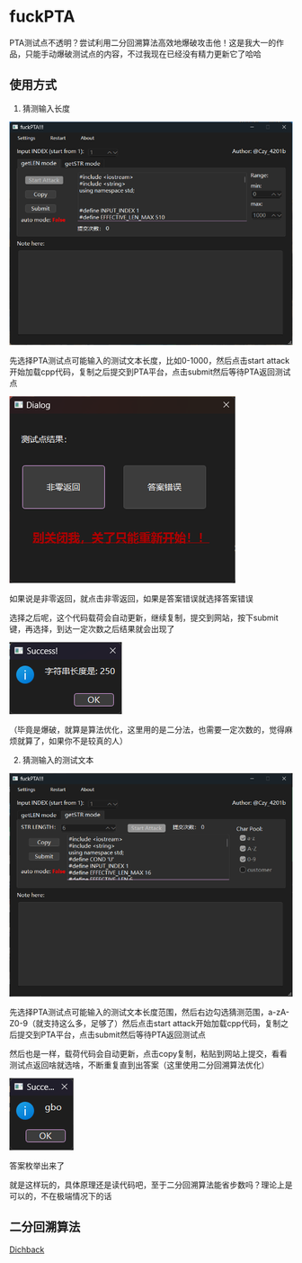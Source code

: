 # fuckPTA
PTA测试点不透明？尝试利用二分回溯算法高效地爆破攻击他！这是我大一的作品，只能手动爆破测试点的内容，不过我现在已经没有精力更新它了哈哈
## 使用方式
1. 猜测输入长度

![readme/image1.png](readme/image1.png)

先选择PTA测试点可能输入的测试文本长度，比如0-1000，然后点击start attack开始加载cpp代码，复制之后提交到PTA平台，点击submit然后等待PTA返回测试点

![readme/image3.png](readme/image3.png)

如果说是非零返回，就点击非零返回，如果是答案错误就选择答案错误

选择之后呢，这个代码载荷会自动更新，继续复制，提交到网站，按下submit键，再选择，到达一定次数之后结果就会出现了

![readme/img.png](readme/img.png)

（毕竟是爆破，就算是算法优化，这里用的是二分法，也需要一定次数的，觉得麻烦就算了，如果你不是较真的人）

2. 猜测输入的测试文本

![readme/image2.png](readme/image2.png)

先选择PTA测试点可能输入的测试文本长度范围，然后右边勾选猜测范围，a-zA-Z0-9（就支持这么多，足够了）然后点击start attack开始加载cpp代码，复制之后提交到PTA平台，点击submit然后等待PTA返回测试点

然后也是一样，载荷代码会自动更新，点击copy复制，粘贴到网站上提交，看看测试点返回啥就选啥，不断重复直到出答案（这里使用二分回溯算法优化）

![readme/img_1.png](readme/img_1.png)

答案枚举出来了

就是这样玩的，具体原理还是读代码吧，至于二分回溯算法能省步数吗？理论上是可以的，不在极端情况下的话

## 二分回溯算法
[Dichback](https://github.com/SpeechlessMatt/Dichback)
